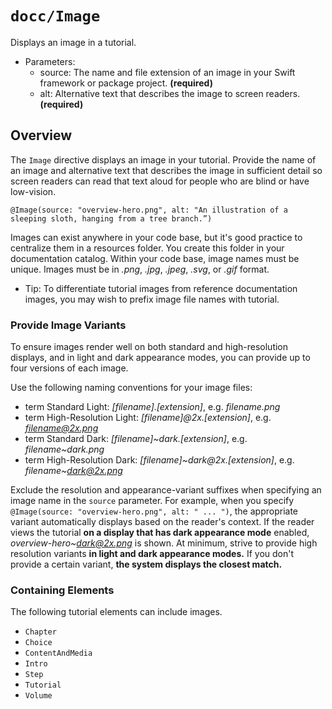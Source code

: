 # ``docc/Image``

Displays an image in a tutorial.

- Parameters:
    - source: The name and file extension of an image in your Swift framework or package project. **(required)**
    - alt: Alternative text that describes the image to screen readers. **(required)**

## Overview

The `Image` directive displays an image in your tutorial. Provide the name of an image and alternative text that describes the image in sufficient detail so screen readers can read that text aloud for people who are blind or have low-vision.

```
@Image(source: "overview-hero.png", alt: "An illustration of a sleeping sloth, hanging from a tree branch.”)
````

Images can exist anywhere in your code base, but it's good practice to centralize them in a resources folder. You create this folder in your documentation catalog. Within your code base, image names must be unique. Images must be in *.png*, *.jpg*, *.jpeg*, *.svg*, or *.gif* format.

- Tip: To differentiate tutorial images from reference documentation images, you may wish to prefix image file names with tutorial\.

### Provide Image Variants

To ensure images render well on both standard and high-resolution displays, and in light and dark appearance modes, you can provide up to four versions of each image.

Use the following naming conventions for your image files:

- term Standard Light: *[filename].[extension]*, e.g. *filename.png*
- term High-Resolution Light: *[filename]@2x.[extension]*, e.g. *filename@2x.png*
- term Standard Dark: *[filename]~dark.[extension]*, e.g. *filename~dark.png*
- term High-Resolution Dark: *[filename]~dark@2x.[extension]*, e.g. *filename~dark@2x.png*

Exclude the resolution and appearance-variant suffixes when specifying an image name in the `source` parameter. For example, when you specify `@Image(source: "overview-hero.png", alt: " ... ")`, the appropriate variant automatically displays based on the reader's context. If the reader views the tutorial **on a display that has dark appearance mode** enabled, *overview-hero~dark@2x.png* is shown. At minimum, strive to provide high resolution variants **in light and dark appearance modes.** If you don't provide a certain variant, **the system displays the closest match.**

### Containing Elements

The following tutorial elements can include images.

* ``Chapter``
* ``Choice``
* ``ContentAndMedia``
* ``Intro``
* ``Step``
* ``Tutorial``
* ``Volume``

<!-- Copyright (c) 2021 Apple Inc and the Swift Project authors. All Rights Reserved. -->

